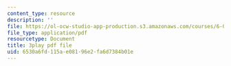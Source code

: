 ```yaml
---
content_type: resource
description: ''
file: https://ol-ocw-studio-app-production.s3.amazonaws.com/courses/6-046j-design-and-analysis-of-algorithms-spring-2015/6530a6fd115ae08196e2fa6d7384b01e_-QcPo_DWJk4.pdf
file_type: application/pdf
resourcetype: Document
title: 3play pdf file
uid: 6530a6fd-115a-e081-96e2-fa6d7384b01e
---
```


